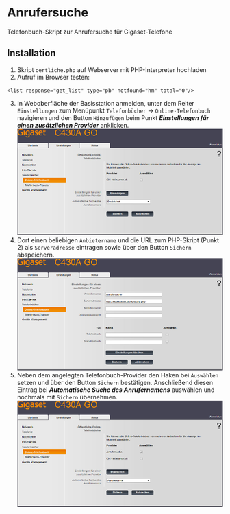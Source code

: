 # Anrufersuche
Telefonbuch-Skript zur Anrufersuche für Gigaset-Telefone

## Installation
1. Skript `oertliche.php` auf Webserver mit PHP-Interpreter hochladen
2. Aufruf im Browser testen:
```
<list response="get_list" type="pb" notfound="hm" total="0"/>
```
3. In Weboberfläche der Basisstation anmelden,
unter dem Reiter `Einstellungen` zum Menüpunkt `Telefonbücher` -> `Online-Telefonbuch` navigieren und
den Button `Hinzufügen` beim Punkt ***Einstellungen für einen zusätzlichen Provider*** anklicken.
![Einstellungsseite öffnen](gigaset1.jpg)
4. Dort einen beliebigen `Anbietername` und die URL zum PHP-Skript (Punkt 2) als `Serveradresse` eintragen sowie
über den Button `Sichern` abspeichern.
![Telefonbuch-Provider hinzufügen](gigaset2.jpg)
5. Neben dem angelegten Telefonbuch-Provider den Haken bei `Auswählen` setzen und
über den Button `Sichern` bestätigen. Anschließend diesen Eintrag bei ***Automatische Suche des Anrufernamens*** auswählen und
nochmals mit `Sichern` übernehmen.
![Telefonbuch für Anrufersuche auswählen](gigaset3.jpg)
